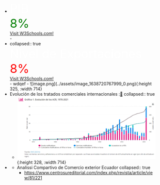 -
  <div class="cards">
  <div style="color:white ;font-size:40px;"  > PIB </div>
    <div style="color:green; font-size:40px;" >8%</div> 
  <a href="https://www.w3schools.com/">Visit W3Schools.com!</a>
  </div>
	-
-
  <div class="cards">
  collapsed:: true
  <div style="color:white ;font-size:40px;"  > Nivel de Exportaciones </div>
    <div style="color:red; font-size:40px;" >8%</div> 
  <a href="https://www.w3schools.com/">Visit W3Schools.com!</a>
  </div>
	- wdqef
		- ![image.png](../assets/image_1638720767999_0.png){:height 325, :width 714}
- Evolución de los tratados  comerciales internacionales  :[🔗](https://sdgpulse.unctad.org/trade-barriers/)
  collapsed:: true
	- ![image.png](../assets/image_1638718468657_0.png){:height 328, :width 714}
-
	- Analissi Compartivo de Comercio exterior Ecuador 
	  collapsed:: true
		- https://www.centrosureditorial.com/index.php/revista/article/view/81/221